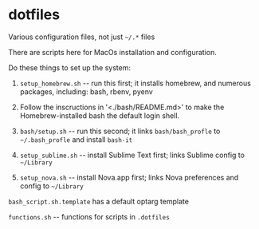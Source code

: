 dotfiles
========

Various configuration files, not just `~/.*` files

There are scripts here for MacOs installation and configuration.

Do these things to set up the system:

1. `setup_homebrew.sh` -- run this first; it installs homebrew, and numerous
  packages, including: bash, rbenv, pyenv

2. Follow the inscructions in '<./bash/README.md>' to make the Homebrew-installed bash the default login shell.

3. `bash/setup.sh` -- run this second; it links `bash/bash_profle` to
  `~/.bash_profle` and install `bash-it`

4. `setup_sublime.sh` -- install Sublime Text first; links Sublime config to
  `~/Library`

5. `setup_nova.sh` -- install Nova.app first; links Nova preferences and config
  to `~/Library`


`bash_script.sh.template` has a default optarg template

`functions.sh` -- functions for scripts in `.dotfiles`


